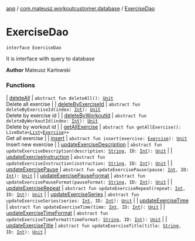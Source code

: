 [app](../../index.md) / [com.mateusz.workoutcustomer.database](../index.md) / [ExerciseDao](./index.md)

# ExerciseDao

`interface ExerciseDao`

It is interface with query to database

**Author**
Mateusz Karłowski

### Functions

| [deleteAll](delete-all.md) | `abstract fun deleteAll(): `[`Unit`](https://kotlinlang.org/api/latest/jvm/stdlib/kotlin/-unit/index.html)<br>Delete all exercise |
| [deleteByExerciseId](delete-by-exercise-id.md) | `abstract fun deleteByExerciseId(index: `[`Int`](https://kotlinlang.org/api/latest/jvm/stdlib/kotlin/-int/index.html)`): `[`Unit`](https://kotlinlang.org/api/latest/jvm/stdlib/kotlin/-unit/index.html)<br>Delete by exercise id |
| [deleteByWorkoutId](delete-by-workout-id.md) | `abstract fun deleteByWorkoutId(index: `[`Int`](https://kotlinlang.org/api/latest/jvm/stdlib/kotlin/-int/index.html)`): `[`Unit`](https://kotlinlang.org/api/latest/jvm/stdlib/kotlin/-unit/index.html)<br>Delete by workout id |
| [getAllExercise](get-all-exercise.md) | `abstract fun getAllExercise(): LiveData<`[`List`](https://kotlinlang.org/api/latest/jvm/stdlib/kotlin.collections/-list/index.html)`<`[`Exercise`](../-exercise/index.md)`>>`<br>Get all exercise |
| [insert](insert.md) | `abstract fun insert(exercise: `[`Exercise`](../-exercise/index.md)`): `[`Unit`](https://kotlinlang.org/api/latest/jvm/stdlib/kotlin/-unit/index.html)<br>Insert new exercise |
| [updateExerciseDescription](update-exercise-description.md) | `abstract fun updateExerciseDescription(description: `[`String`](https://kotlinlang.org/api/latest/jvm/stdlib/kotlin/-string/index.html)`, ID: `[`Int`](https://kotlinlang.org/api/latest/jvm/stdlib/kotlin/-int/index.html)`): `[`Unit`](https://kotlinlang.org/api/latest/jvm/stdlib/kotlin/-unit/index.html) |
| [updateExerciseInstruction](update-exercise-instruction.md) | `abstract fun updateExerciseInstruction(instruction: `[`String`](https://kotlinlang.org/api/latest/jvm/stdlib/kotlin/-string/index.html)`, ID: `[`Int`](https://kotlinlang.org/api/latest/jvm/stdlib/kotlin/-int/index.html)`): `[`Unit`](https://kotlinlang.org/api/latest/jvm/stdlib/kotlin/-unit/index.html) |
| [updateExercisePause](update-exercise-pause.md) | `abstract fun updateExercisePause(pause: `[`Int`](https://kotlinlang.org/api/latest/jvm/stdlib/kotlin/-int/index.html)`, ID: `[`Int`](https://kotlinlang.org/api/latest/jvm/stdlib/kotlin/-int/index.html)`): `[`Unit`](https://kotlinlang.org/api/latest/jvm/stdlib/kotlin/-unit/index.html) |
| [updateExercisePauseFormat](update-exercise-pause-format.md) | `abstract fun updateExercisePauseFormat(pauseFormat: `[`String`](https://kotlinlang.org/api/latest/jvm/stdlib/kotlin/-string/index.html)`, ID: `[`Int`](https://kotlinlang.org/api/latest/jvm/stdlib/kotlin/-int/index.html)`): `[`Unit`](https://kotlinlang.org/api/latest/jvm/stdlib/kotlin/-unit/index.html) |
| [updateExerciseRepeat](update-exercise-repeat.md) | `abstract fun updateExerciseRepeat(repeat: `[`Int`](https://kotlinlang.org/api/latest/jvm/stdlib/kotlin/-int/index.html)`, ID: `[`Int`](https://kotlinlang.org/api/latest/jvm/stdlib/kotlin/-int/index.html)`): `[`Unit`](https://kotlinlang.org/api/latest/jvm/stdlib/kotlin/-unit/index.html) |
| [updateExerciseSeries](update-exercise-series.md) | `abstract fun updateExerciseSeries(series: `[`Int`](https://kotlinlang.org/api/latest/jvm/stdlib/kotlin/-int/index.html)`, ID: `[`Int`](https://kotlinlang.org/api/latest/jvm/stdlib/kotlin/-int/index.html)`): `[`Unit`](https://kotlinlang.org/api/latest/jvm/stdlib/kotlin/-unit/index.html) |
| [updateExerciseTime](update-exercise-time.md) | `abstract fun updateExerciseTime(time: `[`Int`](https://kotlinlang.org/api/latest/jvm/stdlib/kotlin/-int/index.html)`, ID: `[`Int`](https://kotlinlang.org/api/latest/jvm/stdlib/kotlin/-int/index.html)`): `[`Unit`](https://kotlinlang.org/api/latest/jvm/stdlib/kotlin/-unit/index.html) |
| [updateExerciseTimeFormat](update-exercise-time-format.md) | `abstract fun updateExerciseTimeFormat(timeFormat: `[`String`](https://kotlinlang.org/api/latest/jvm/stdlib/kotlin/-string/index.html)`, ID: `[`Int`](https://kotlinlang.org/api/latest/jvm/stdlib/kotlin/-int/index.html)`): `[`Unit`](https://kotlinlang.org/api/latest/jvm/stdlib/kotlin/-unit/index.html) |
| [updateExerciseTitle](update-exercise-title.md) | `abstract fun updateExerciseTitle(title: `[`String`](https://kotlinlang.org/api/latest/jvm/stdlib/kotlin/-string/index.html)`, ID: `[`Int`](https://kotlinlang.org/api/latest/jvm/stdlib/kotlin/-int/index.html)`): `[`Unit`](https://kotlinlang.org/api/latest/jvm/stdlib/kotlin/-unit/index.html) |

